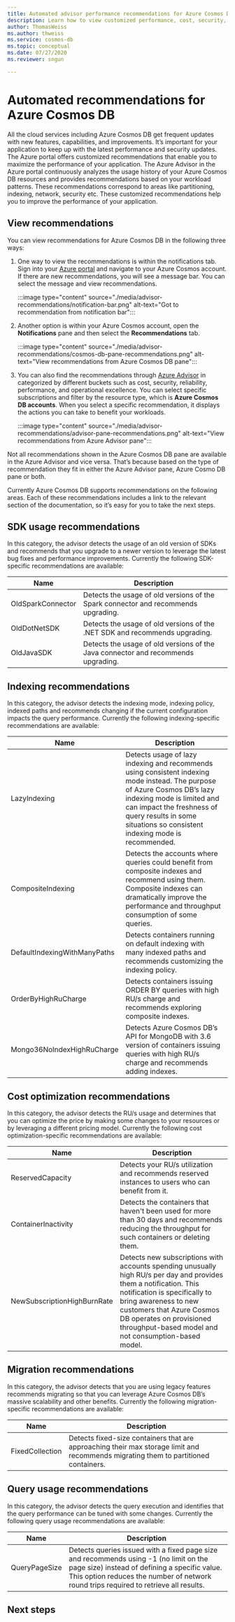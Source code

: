 ```yaml
---
title: Automated advisor performance recommendations for Azure Cosmos DB
description: Learn how to view customized performance, cost, security, and other recommendations for Azure Cosmos DB based on your workload patterns.
author: ThomasWeiss
ms.author: thweiss
ms.service: cosmos-db
ms.topic: conceptual
ms.date: 07/27/2020
ms.reviewer: sngun

---
```


# Automated recommendations for Azure Cosmos DB

All the cloud services including Azure Cosmos DB get frequent updates with new features, capabilities, and improvements. It’s important for your application to keep up with the latest performance and security updates. The Azure portal offers customized recommendations that enable you to maximize the performance of your application. The Azure Advisor in the Azure portal continuously analyzes the usage history of your Azure Cosmos DB resources and provides recommendations based on your workload patterns. These recommendations correspond to areas like partitioning, indexing, network, security etc. These customized recommendations help you to improve the performance of your application.

## View recommendations

You can view recommendations for Azure Cosmos DB in the following three ways:

1. One way to view the recommendations is within the notifications tab. Sign into your [Azure portal](https://portal.azure.com) and navigate to your Azure Cosmos account.  If there are new recommendations, you will see a message bar. You can select the message and view recommendations.

   :::image type="content" source="./media/advisor-recommendations/notification-bar.png" alt-text="Got to recommendation from notification bar":::

1. Another option is within your Azure Cosmos account, open the **Notifications** pane and then select the **Recommendations** tab.

   :::image type="content" source="./media/advisor-recommendations/cosmos-db-pane-recommendations.png" alt-text="View recommendations from Azure Cosmos DB pane":::

1. You can also find the recommendations through [Azure Advisor](../advisor/advisor-overview.md) in categorized by different buckets such as cost, security, reliability, performance, and operational excellence. You can select specific subscriptions and filter by the resource type, which is **Azure Cosmos DB accounts**.  When you select a specific recommendation, it displays the actions you can take to benefit your workloads.

   :::image type="content" source="./media/advisor-recommendations/advisor-pane-recommendations.png" alt-text="View recommendations from Azure Advisor pane":::

Not all recommendations shown in the Azure Cosmos DB pane are available in the Azure Advisor and vice versa. That’s because based on the type of recommendation they fit in either the Azure Advisor pane, Azure Cosmo DB pane or both.

Currently Azure Cosmos DB supports recommendations on the following areas. Each of these recommendations includes a link to the relevant section of the documentation, so it’s easy for you to take the next steps.

## SDK usage recommendations

In this category, the advisor detects the usage of an old version of SDKs and recommends that you upgrade to a newer version to leverage the latest bug fixes and performance improvements. Currently the following SDK-specific recommendations are available:

|Name  |Description  |
|---------|---------|
| OldSparkConnector | Detects the usage of old versions of the Spark connector and recommends upgrading. |
| OldDotNetSDK | Detects the usage of old versions of the .NET SDK and recommends upgrading. |
| OldJavaSDK | Detects the usage of old versions of the Java connector and recommends upgrading. |

## Indexing recommendations

In this category, the advisor detects the indexing mode, indexing policy, indexed paths and recommends changing if the current configuration impacts the query performance. Currently the following indexing-specific recommendations are available:

|Name  |Description  |
|---------|---------|
| LazyIndexing | Detects usage of lazy indexing and recommends using consistent indexing mode instead. The purpose of Azure Cosmos DB’s lazy indexing mode is limited and can impact the freshness of query results in some situations so consistent indexing mode is recommended. |
| CompositeIndexing	| Detects the accounts where queries could benefit from composite indexes and recommend using them. Composite indexes can dramatically improve the performance and throughput consumption of some queries.|
| DefaultIndexingWithManyPaths | Detects containers running on default indexing with many indexed paths and recommends customizing the indexing policy.|
| OrderByHighRuCharge| Detects containers issuing ORDER BY queries with high RU/s charge and recommends exploring composite indexes.|
| Mongo36NoIndexHighRuCharge| Detects Azure Cosmos DB’s API for MongoDB with 3.6 version of containers issuing queries with high RU/s charge and recommends adding indexes.|

## Cost optimization recommendations

In this category, the advisor detects the RU/s usage and determines that you can optimize the price by making some changes to your resources or by leveraging a different pricing model. Currently the following cost optimization-specific recommendations are available:

|Name  |Description  |
|---------|---------|
| ReservedCapacity | Detects your RU/s utilization and recommends reserved instances to users who can benefit from it. |
| ContainerInactivity | Detects the containers that haven't been used for more than 30 days and recommends reducing the throughput for such containers or deleting them.|
| NewSubscriptionHighBurnRate | Detects new subscriptions with accounts spending unusually high RU/s per day and provides them a notification. This notification is specifically to bring awareness to new customers that Azure Cosmos DB operates on provisioned throughput-based model and not consumption-based model. |

## Migration recommendations

In this category, the advisor detects that you are using legacy features recommends migrating so that you can leverage Azure Cosmos DB’s massive scalability and other benefits. Currently the following migration-specific recommendations are available:

|Name  |Description  |
|---------|---------|
| FixedCollection| Detects fixed-size containers that are approaching their max storage limit and recommends migrating them to partitioned containers.|

## Query usage recommendations

In this category, the advisor detects the query execution and identifies that the query performance can be tuned with some changes. Currently the following query usage recommendations are available:

|Name  |Description  |
|---------|---------|
| QueryPageSize | Detects queries issued with a fixed page size and recommends using -1 (no limit on the page size) instead of defining a specific value. This option reduces the number of network round trips required to retrieve all results. |

## Next steps

